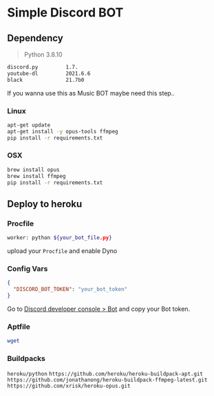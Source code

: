 # Simple Discord BOT

## Dependency

> Python 3.8.10

```bash
discord.py         1.7.
youtube-dl         2021.6.6
black              21.7b0
```

If you wanna use this as Music BOT
maybe need this step..

### Linux

```bash
apt-get update
apt-get install -y opus-tools ffmpeg
pip install -r requirements.txt
```

### OSX

```bash
brew install opus
brew install ffmpeg
pip install -r requirements.txt
```

## Deploy to heroku

### Procfile

```bash
worker: python ${your_bot_file.py}
```

upload your `Procfile` and enable Dyno

### Config Vars

```json
{
  "DISCORD_BOT_TOKEN": "your_bot_token"
}
```

Go to [Discord developer console > Bot](https://discord.com/developers/applications) and copy your Bot token.

### Aptfile

```bash
wget
```

### Buildpacks

`heroku/python`
`https://github.com/heroku/heroku-buildpack-apt.git`
`https://github.com/jonathanong/heroku-buildpack-ffmpeg-latest.git`
`https://github.com/xrisk/heroku-opus.git`
